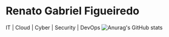 # Renato Gabriel Figueiredo
IT | Cloud | Cyber | Security | DevOps
![Anurag's GitHub stats](https://github-readme-stats.vercel.app/api?username=anuraghazra&show_icons=true&bg_color=00000000)
